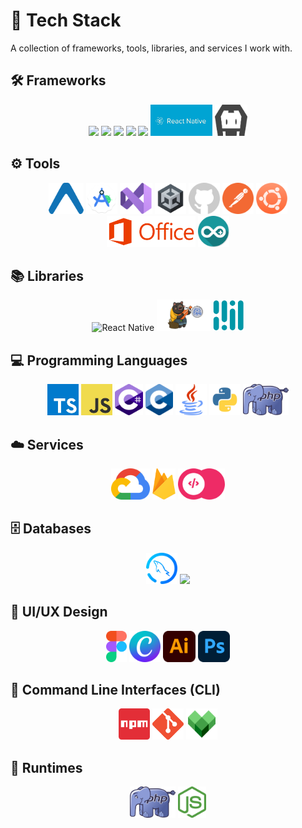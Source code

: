 # 🚀 Tech Stack

A collection of frameworks, tools, libraries, and services I work with.

## 🛠️ Frameworks

<link rel="stylesheet" type='text/css' href="https://cdn.jsdelivr.net/gh/devicons/devicon@latest/devicon.min.css" />
<p align="center">
  <img src="https://cdn.jsdelivr.net/gh/devicons/devicon@latest/icons/react/react-original-wordmark.svg"  height="50"/>
  <img src="https://cdn.jsdelivr.net/gh/devicons/devicon@latest/icons/svelte/svelte-original.svg"  height="50"/>
  <img src="https://cdn.jsdelivr.net/gh/devicons/devicon@latest/icons/nextjs/nextjs-original.svg"  height="50"/>  
  <img src="https://cdn.jsdelivr.net/gh/devicons/devicon@latest/icons/android/android-original.svg"  height="50"/>
  <img src="https://cdn.jsdelivr.net/gh/devicons/devicon@latest/icons/laravel/laravel-original.svg"  height="50"/>    
  <img src="graphics/reactnative.png" alt="React Native" height="50"> 
  <img src="graphics/cordova.png" alt="Cordova" height="50"> 
</p>

## ⚙️ Tools

<p align="center">
  <img src="graphics/expo.png" alt="Expo" height="50">
  <img src="graphics/android-studio.png" alt="Android Studio" height="50">
  <img src="graphics/vs.png" alt="Visual Studio" height="50">
  <img src="graphics/unity.png" alt="Unity" height="50">
  <img src="graphics/github.png" alt="GitHub" height="50">
  <img src="graphics/postman.png" alt="Postman" height="50">
  <img src="graphics/ubuntu.png" alt="Ubuntu" height="50">
  <img src="graphics/office.png" alt="Microsoft Office" height="50">
  <img src="graphics/arduino.png" alt="Arduino" height="50">
</p>

## 📚 Libraries

<p align="center">
  <img src="graphics/react2.png" alt="React Native" height="50">
  <img src="graphics/zustand.png" alt="Zustand" height="50">
  <img src="graphics/mediapipe.png" alt="MediaPipe" height="50">
</p>

## 💻 Programming Languages

<p align="center">
  <img src="graphics/typescript.png" alt="TypeScript" height="50">
  <img src="graphics/javascript.png" alt="JavaScript" height="50">
  <img src="graphics/csharp.png" alt="C#" height="50">
  <img src="graphics/c.png" alt="C" height="50">
  <img src="graphics/java.png" alt="Java" height="50">
  <img src="graphics/python.png" alt="Python" height="50">
  <img src="graphics/php.png" alt="PHP" height="50">
</p>

## ☁️ Services

<p align="center">
  <img src="graphics/gcp.png" alt="Google Cloud" height="50">
  <img src="graphics/firebase.png" alt="Firebase" height="50">
  <img src="graphics/appwrite.png" alt="Appwrite" height="50">
</p>

## 🗄️ Databases

<p align="center">
  <img src="graphics/mysql.png" alt="MySQL" height="50">
<img src="https://cdn.jsdelivr.net/gh/devicons/devicon@latest/icons/mongodb/mongodb-original.svg" height="50"/>
          
</p>

## 🎨 UI/UX Design

<p align="center">
  <img src="graphics/figma.png" alt="Figma" height="50">
  <img src="graphics/canva.png" alt="Canva" height="50">
  <img src="graphics/ai.png" alt="Adobe Illustrator" height="50">
  <img src="graphics/ps.png" alt="Photoshop" height="50">
</p>

## 🔧 Command Line Interfaces (CLI)

<p align="center">
  <img src="graphics/npm.png" alt="NPM" height="50">
  <img src="graphics/git.png" alt="Git" height="50">
  <img src="graphics/bazel.png" alt="Bazel" height="50">
</p>

## 🚀 Runtimes

<p align="center">
  <img src="graphics/php.png" alt="PHP" height="50">
  <img src="graphics/node.png" alt="Node.js" height="50">
</p>
